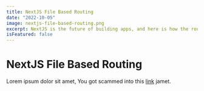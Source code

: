 ```yaml
---
title: NextJS File Based Routing
date: "2022-10-05"
image: nextjs-file-based-routing.png
excerpt: NextJS is the future of building apps, and here is how the routing handled.
isFeatured: false
---
```


# NextJS File Based Routing

Lorem ipsum dolor sit amet, You got scammed into this [link](https://google.com) jamet.
